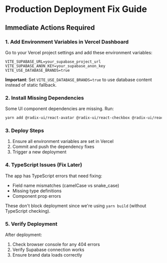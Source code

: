# Production Deployment Fix Guide

## Immediate Actions Required

### 1. Add Environment Variables in Vercel Dashboard

Go to your Vercel project settings and add these environment variables:

```
VITE_SUPABASE_URL=your_supabase_project_url
VITE_SUPABASE_ANON_KEY=your_supabase_anon_key
VITE_USE_DATABASE_BRANDS=true
```

**Important**: Set `VITE_USE_DATABASE_BRANDS=true` to use database content instead of static fallback.

### 2. Install Missing Dependencies

Some UI component dependencies are missing. Run:

```bash
yarn add @radix-ui/react-avatar @radix-ui/react-checkbox @radix-ui/react-context-menu @radix-ui/react-hover-card @radix-ui/react-menubar @radix-ui/react-navigation-menu @radix-ui/react-radio-group @radix-ui/react-slider @radix-ui/react-switch @radix-ui/react-toast embla-carousel-react react-resizable-panels vaul input-otp
```

### 3. Deploy Steps

1. Ensure all environment variables are set in Vercel
2. Commit and push the dependency fixes
3. Trigger a new deployment

### 4. TypeScript Issues (Fix Later)

The app has TypeScript errors that need fixing:
- Field name mismatches (camelCase vs snake_case)
- Missing type definitions
- Component prop errors

These don't block deployment since we're using `yarn build` (without TypeScript checking).

### 5. Verify Deployment

After deployment:
1. Check browser console for any 404 errors
2. Verify Supabase connection works
3. Ensure brand data loads correctly